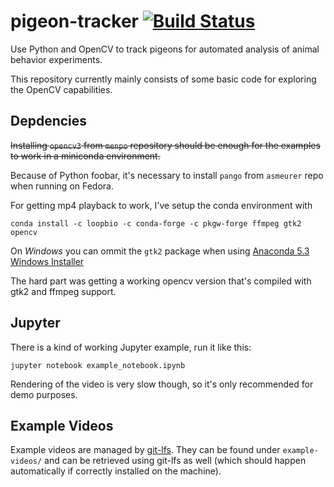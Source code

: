 # pigeon-tracker [![Build Status](https://travis-ci.com/neslihanedes/pigeon-tracker.svg?branch=master)](https://travis-ci.com/neslihanedes/pigeon-tracker)
Use Python and OpenCV to track pigeons for automated analysis of animal behavior experiments.

This repository currently mainly consists of some basic code for exploring the OpenCV capabilities.

## Depdencies
~~Installing `opencv3` from `menpo` repository should be enough for the examples to work in a miniconda environment.~~

Because of Python foobar, it's necessary to install `pango` from `asmeurer` repo when running on Fedora.

For getting mp4 playback to work, I've setup the conda environment with
```
conda install -c loopbio -c conda-forge -c pkgw-forge ffmpeg gtk2 opencv
```
On *Windows* you can ommit the `gtk2` package when using [Anaconda 5.3 Windows Installer](https://www.anaconda.com/download/)

The hard part was getting a working opencv version that's compiled with gtk2 and ffmpeg support.

## Jupyter

There is a kind of working Jupyter example, run it like this:
```
jupyter notebook example_notebook.ipynb 
```
Rendering of the video is very slow though, so it's only recommended for demo purposes.

## Example Videos
Example videos are managed by [git-lfs](https://git-lfs.github.com/). They can be found under `example-videos/` and can 
be retrieved using git-lfs as well (which should happen automatically if correctly installed on the machine).

